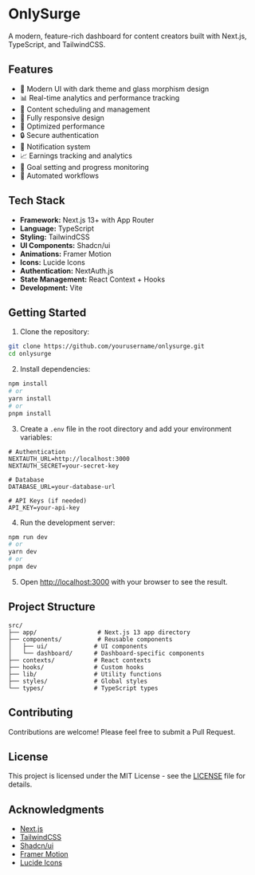 # OnlySurge

A modern, feature-rich dashboard for content creators built with Next.js, TypeScript, and TailwindCSS.

## Features

- 🎨 Modern UI with dark theme and glass morphism design
- 📊 Real-time analytics and performance tracking
- 📅 Content scheduling and management
- 📱 Fully responsive design
- 🚀 Optimized performance
- 🔒 Secure authentication
- 📨 Notification system
- 📈 Earnings tracking and analytics
- 🎯 Goal setting and progress monitoring
- 🔄 Automated workflows

## Tech Stack

- **Framework:** Next.js 13+ with App Router
- **Language:** TypeScript
- **Styling:** TailwindCSS
- **UI Components:** Shadcn/ui
- **Animations:** Framer Motion
- **Icons:** Lucide Icons
- **Authentication:** NextAuth.js
- **State Management:** React Context + Hooks
- **Development:** Vite

## Getting Started

1. Clone the repository:
```bash
git clone https://github.com/yourusername/onlysurge.git
cd onlysurge
```

2. Install dependencies:
```bash
npm install
# or
yarn install
# or
pnpm install
```

3. Create a `.env` file in the root directory and add your environment variables:
```env
# Authentication
NEXTAUTH_URL=http://localhost:3000
NEXTAUTH_SECRET=your-secret-key

# Database
DATABASE_URL=your-database-url

# API Keys (if needed)
API_KEY=your-api-key
```

4. Run the development server:
```bash
npm run dev
# or
yarn dev
# or
pnpm dev
```

5. Open [http://localhost:3000](http://localhost:3000) with your browser to see the result.

## Project Structure

```
src/
├── app/                 # Next.js 13 app directory
├── components/          # Reusable components
│   ├── ui/             # UI components
│   └── dashboard/      # Dashboard-specific components
├── contexts/           # React contexts
├── hooks/              # Custom hooks
├── lib/                # Utility functions
├── styles/             # Global styles
└── types/              # TypeScript types
```

## Contributing

Contributions are welcome! Please feel free to submit a Pull Request.

## License

This project is licensed under the MIT License - see the [LICENSE](LICENSE) file for details.

## Acknowledgments

- [Next.js](https://nextjs.org/)
- [TailwindCSS](https://tailwindcss.com/)
- [Shadcn/ui](https://ui.shadcn.com/)
- [Framer Motion](https://www.framer.com/motion/)
- [Lucide Icons](https://lucide.dev/) 